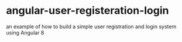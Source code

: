 # angular-user-registeration-login
an example of how to build a simple user registration and login system using Angular 8
